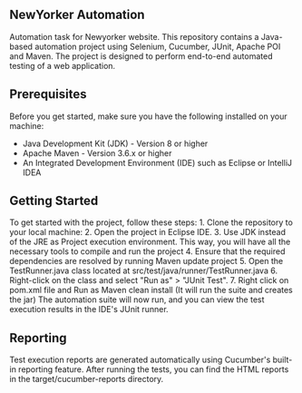 ## NewYorker Automation
Automation task for Newyorker website. This repository contains a Java-based automation project using Selenium, Cucumber, JUnit, Apache POI and Maven. The project is designed to perform end-to-end automated testing of a web application.

## Prerequisites
Before you get started, make sure you have the following installed on your machine:

* Java Development Kit (JDK) - Version 8 or higher
* Apache Maven - Version 3.6.x or higher
* An Integrated Development Environment (IDE) such as Eclipse or IntelliJ IDEA

## Getting Started

To get started with the project, follow these steps:
    1.	Clone the repository to your local machine:
    2.	Open the project in Eclipse IDE.
    3.	Use JDK instead of the JRE as Project execution environment. This way, you will have all the necessary tools to compile and run the project
    4.	Ensure that the required dependencies are resolved by running Maven update project
    5.  Open the TestRunner.java class located at src/test/java/runner/TestRunner.java 
    6.	Right-click on the class and select "Run as" > "JUnit Test".
    7.	Right click on pom.xml file and Run as Maven clean install (It will run the suite and creates the jar)
The automation suite will now run, and you can view the test execution results in the IDE's JUnit runner.

## Reporting
Test execution reports are generated automatically using Cucumber's built-in reporting feature. After running the tests, you can find the HTML reports in the target/cucumber-reports directory.

